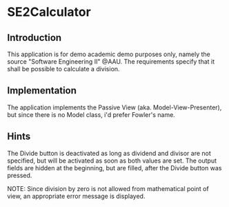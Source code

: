 # SE2Calculator

## Introduction
This application is for demo academic demo purposes only, namely the
source "Software Engineering II" @AAU.
The requirements specify that it shall be possible to calculate a division.

## Implementation
The application implements the Passive View (aka. Model-View-Presenter), but
since there is no Model class, i'd prefer Fowler's name.

## Hints
The Divide button is deactivated as long as dividend and divisor are not 
specified, but will be activated as soon as both values are set.
The output fields are hidden at the beginning, but are filled, after the 
Divide button was pressed.

NOTE: Since division by zero is not allowed from mathematical point of view,
an appropriate error message is displayed.